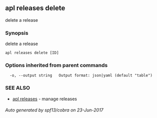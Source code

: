 ## apl releases delete

delete a release

### Synopsis


delete a release

```
apl releases delete [ID]
```

### Options inherited from parent commands

```
  -o, --output string   Output format: json|yaml (default "table")
```

### SEE ALSO
* [apl releases](apl_releases.md)	 - manage releases

###### Auto generated by spf13/cobra on 23-Jun-2017
